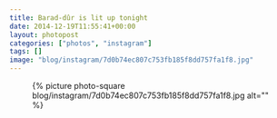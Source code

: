 ```yaml
---
title: Barad-dûr is lit up tonight
date: 2014-12-19T11:55:41+00:00
layout: photopost
categories: ["photos", "instagram"]
tags: []
image: "blog/instagram/7d0b74ec807c753fb185f8dd757fa1f8.jpg"
---
```


<figure class="photo photo--square">
  {% picture photo-square blog/instagram/7d0b74ec807c753fb185f8dd757fa1f8.jpg alt="" %}
</figure>


